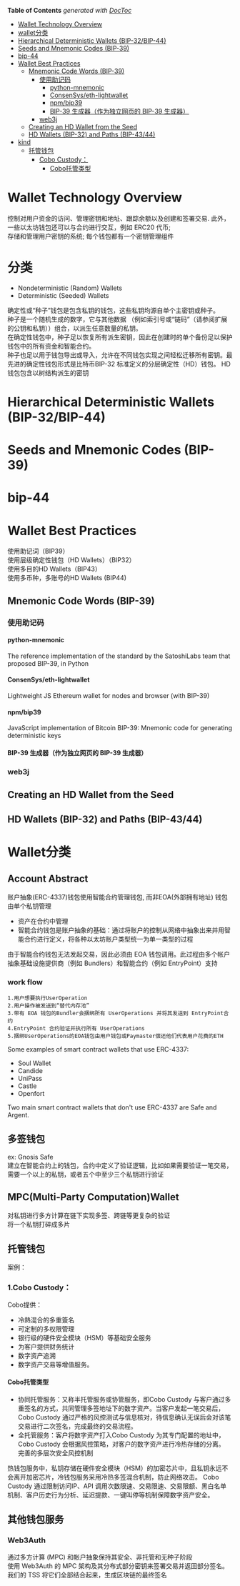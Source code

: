 <!-- START doctoc generated TOC please keep comment here to allow auto update -->
<!-- DON'T EDIT THIS SECTION, INSTEAD RE-RUN doctoc TO UPDATE -->
**Table of Contents**  *generated with [DocToc](https://github.com/thlorenz/doctoc)*

- [Wallet Technology Overview](#wallet-technology-overview)
- [wallet分类](#wallet%E5%88%86%E7%B1%BB)
- [Hierarchical Deterministic Wallets (BIP-32/BIP-44)](#hierarchical-deterministic-wallets-bip-32bip-44)
- [Seeds and Mnemonic Codes (BIP-39)](#seeds-and-mnemonic-codes-bip-39)
- [bip-44](#bip-44)
- [Wallet Best Practices](#wallet-best-practices)
    - [Mnemonic Code Words (BIP-39)](#mnemonic-code-words-bip-39)
        - [使用助记码](#%E4%BD%BF%E7%94%A8%E5%8A%A9%E8%AE%B0%E7%A0%81)
            - [python-mnemonic](#python-mnemonic)
            - [ConsenSys/eth-lightwallet](#consensyseth-lightwallet)
            - [npm/bip39](#npmbip39)
            - [BIP-39 生成器（作为独立网页的 BIP-39 生成器）](#bip-39-%E7%94%9F%E6%88%90%E5%99%A8%E4%BD%9C%E4%B8%BA%E7%8B%AC%E7%AB%8B%E7%BD%91%E9%A1%B5%E7%9A%84-bip-39-%E7%94%9F%E6%88%90%E5%99%A8)
        - [web3j](#web3j)
    - [Creating an HD Wallet from the Seed](#creating-an-hd-wallet-from-the-seed)
    - [HD Wallets (BIP-32) and Paths (BIP-43/44)](#hd-wallets-bip-32-and-paths-bip-4344)
- [kind](#kind)
    - [托管钱包](#%E6%89%98%E7%AE%A1%E9%92%B1%E5%8C%85)
        - [Cobo Custody：](#cobo-custody)
            - [Cobo托管类型](#cobo%E6%89%98%E7%AE%A1%E7%B1%BB%E5%9E%8B)

<!-- END doctoc generated TOC please keep comment here to allow auto update -->

# Wallet Technology Overview

控制对用户资金的访问、管理密钥和地址、跟踪余额以及创建和签署交易. 此外，一些以太坊钱包还可以与合约进行交互，例如
ERC20 代币;   
存储和管理用户密钥的系统; 每个钱包都有一个密钥管理组件

# 分类

* Nondeterministic (Random) Wallets
* Deterministic (Seeded) Wallets

确定性或“种子”钱包是包含私钥的钱包，这些私钥均源自单个主密钥或种子。  
种子是一个随机生成的数字，它与其他数据
（例如索引号或“链码”（请参阅扩展的公钥和私钥））组合，以派生任意数量的私钥。  
在确定性钱包中，种子足以恢复所有派生密钥，因此在创建时的单个备份足以保护钱包中的所有资金和智能合约。  
种子也足以用于钱包导出或导入，允许在不同钱包实现之间轻松迁移所有密钥。最先进的确定性钱包形式是比特币BIP-32
标准定义的分层确定性（HD）钱包。
HD 钱包包含以树结构派生的密钥

# Hierarchical Deterministic Wallets (BIP-32/BIP-44)

# Seeds and Mnemonic Codes (BIP-39)

# bip-44

# Wallet Best Practices

使用助记词（BIP39）   
使用层级确定性钱包（HD Wallets）（BIP32）   
使用多目的HD Wallets（BIP43）   
使用多币种，多账号的HD Wallets (BIP44)

## Mnemonic Code Words (BIP-39)

### 使用助记码

#### python-mnemonic

The reference implementation of the standard by the SatoshiLabs team that proposed BIP-39, in Python

#### ConsenSys/eth-lightwallet

Lightweight JS Ethereum wallet for nodes and browser (with BIP-39)

#### npm/bip39

JavaScript implementation of Bitcoin BIP-39: Mnemonic code for generating deterministic keys

#### BIP-39 生成器（作为独立网页的 BIP-39 生成器）

### web3j

## Creating an HD Wallet from the Seed

## HD Wallets (BIP-32) and Paths (BIP-43/44)

# Wallet分类

## Account Abstract

账户抽象(ERC-4337)钱包使用智能合约管理钱包, 而非EOA(外部拥有地址) 钱包由单个私钥管理

* 资产在合约中管理
* 智能合约钱包是账户抽象的基础：通过将账户的控制从网络中抽象出来并用智能合约进行定义，将各种以太坊账户类型统一为单一类型的过程

由于智能合约钱包无法发起交易，因此必须由 EOA 钱包调用。此过程由多个帐户抽象基础设施提供商（例如
Bundlers）和智能合约（例如 EntryPoint）支持

### work flow

    1.用户想要执行UserOperation
    2.用户操作被发送到“替代内存池”
    3.带有 EOA 钱包的Bundler会捆绑所有 UserOperations 并将其发送到 EntryPoint合约
    4.EntryPoint 合约验证并执行所有 UserOperations
    5.捆绑UserOperations的EOA钱包由用户钱包或Paymaster偿还他们代表用户花费的ETH

Some examples of smart contract wallets that use ERC-4337:

* Soul Wallet
* Candide
* UniPass
* Castle
* Openfort

Two main smart contract wallets that don't use ERC-4337 are Safe and Argent.

## 多签钱包

ex: Gnosis Safe  
建立在智能合约上的钱包，合约中定义了验证逻辑，比如如果需要验证一笔交易，需要一个以上的私钥，或者五个中至少三个私钥进行验证

## MPC(Multi-Party Computation)Wallet

对私钥进行多方计算在链下实现多签、跨链等更复杂的验证   
将一个私钥打碎成多片

## 托管钱包

案例：

### 1.Cobo Custody：

Cobo提供：

* 冷熱混合的多重簽名
* 可定制的多权限管理
* 银行级的硬件安全模块（HSM）等基础安全服务
* 为客户提供财务统计
* 数字资产追溯
* 数字资产交易等增值服务。

#### Cobo托管类型

* 协同托管服务：又称半托管服务或协管服务，即Cobo Custody 与客户通过多重签名的方式，共同管理多签地址下的数字资产。当客户发起一笔交易后，Cobo
  Custody 通过严格的风控测试与信息核对，待信息确认无误后会对该笔交易进行二次签名，完成最终的交易流程。
* 全托管服务：客户将数字资产打入Cobo Custody 为其专门配置的地址中，Cobo Custody
  会根据风控策略，对客户的数字资产进行冷热存储的分离。
  完善的多层次安全风控机制

热钱包服务中，私钥存储在硬件安全模块（HSM）的加密芯片中，且私钥永远不会离开加密芯片，冷钱包服务采用冷热多签混合机制，防止网络攻击。
Cobo Custody 通过限制访问IP、API 调用次数限速、交易限速、交易限额、黑白名单机制、客户历史行为分析、延迟提款、一键叫停等机制保障数字资产安全。

## 其他钱包服务

### Web3Auth

通过多方计算 (MPC) 和帐户抽象保持其安全、非托管和无种子阶段  
使用 Web3Auth 的 MPC 架构及其分布式部分密钥来签署交易并返回部分签名。我们的 TSS 将它们全部结合起来，生成区块链的最终签名